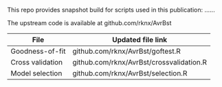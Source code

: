 This repo provides snapshot build for scripts used in this publication:
......

The upstream code is available at github.com/rknx/AvrBst

File             | Updated file link                        
-----------------|-----------------------------------------
Goodness-of-fit  | github.com/rknx/AvrBst/goftest.R        
Cross validation | github.com/rknx/AvrBst/crossvalidation.R
Model selection  | github.com/rknx/AvrBst/selection.R      
